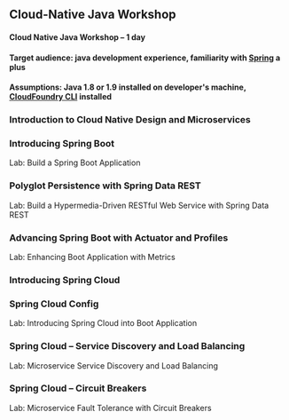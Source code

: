 ## Cloud-Native Java Workshop

#### Cloud Native Java Workshop – 1 day
#### Target audience: java development experience, familiarity with [Spring](spring.io) a plus
#### Assumptions: Java 1.8 or 1.9 installed on developer's machine, [CloudFoundry CLI](https://github.com/cloudfoundry/cli/releases) installed

### Introduction to Cloud Native Design and Microservices

### Introducing Spring Boot
Lab: Build a Spring Boot Application

### Polyglot Persistence with Spring Data REST
Lab: Build a Hypermedia-Driven RESTful Web Service with Spring Data REST

### Advancing Spring Boot with Actuator and Profiles
Lab: Enhancing Boot Application with Metrics

### Introducing Spring Cloud
### Spring Cloud Config
Lab: Introducing Spring Cloud into Boot Application

### Spring Cloud – Service Discovery and Load Balancing
Lab: Microservice Service Discovery and Load Balancing

### Spring Cloud – Circuit Breakers
Lab: Microservice Fault Tolerance with Circuit Breakers
